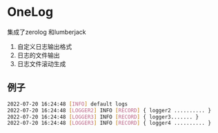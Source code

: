 # OneLog

集成了zerolog 和lumberjack

1. 自定义日志输出格式 
2. 日志的文件输出
3. 日志文件滚动生成

## 例子

```bash
2022-07-20 16:24:48 [INFO] default logs
2022-07-20 16:24:48 [LOGGER2] INFO [RECORD] { logger2 .......... }
2022-07-20 16:24:48 [LOGGER3] INFO [RECORD] { logger3....... }
2022-07-20 16:24:48 [LOGGER3] INFO [RECORD] { logger4 .......... }

```

